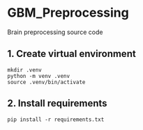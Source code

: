 # GBM_Preprocessing

Brain preprocessing source code

## 1. Create virtual environment

```
mkdir .venv
python -m venv .venv
source .venv/bin/activate
```

## 2. Install requirements
```
pip install -r requirements.txt
```
